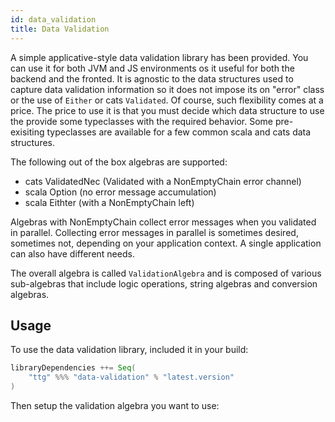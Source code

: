 ```yaml
---
id: data_validation
title: Data Validation
---
```


A simple applicative-style data validation library has been provided. You can
use it for both JVM and JS environments os it useful for both the backend and
the fronted. It is agnostic to the data structures used to capture data
validation information so it does not impose its on "error" class or the use of
`Either` or cats `Validated`. Of course, such flexibility comes at a price. The
price to use it is that you must decide which data structure to use the provide
some typeclasses with the required behavior. Some pre-exisiting typeclasses are
available for a few common scala and cats data structures.

The following out of the box algebras are supported:

* cats ValidatedNec (Validated with a NonEmptyChain error channel)
* scala Option (no error message accumulation)
* scala Eithter (with a NonEmptyChain left)

Algebras with NonEmptyChain collect error messages when you validated in
parallel. Collecting error messages in parallel is sometimes desired, sometimes
not, depending on your application context. A single application can also have
different needs.

The overall algebra is called `ValidationAlgebra` and is composed of various
sub-algebras that include logic operations, string algebras and conversion
algebras.


## Usage

To use the data validation library, included it in your build:

```scala
libraryDependencies ++= Seq(
    "ttg" %%% "data-validation" % "latest.version"
)
```

Then setup the validation algebra you want to use:

```scala


````
